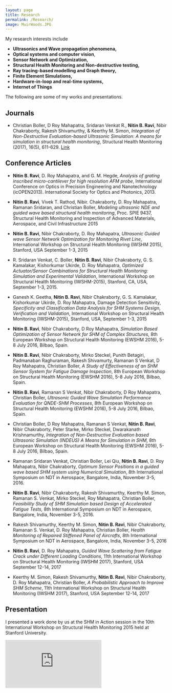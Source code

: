 ```yaml
---
layout: page
title: Research
permalink: /Research/
image: MuirWoods.JPG
---
```

My research interests include 

* **Ultrasonics and Wave propagation phenomena,** 
* **Optical systems and computer vision**,
* **Sensor Network and Optimization,**
* **Structural Health Monitoring and Non-destructive testing,**
* **Ray tracing-based modelling and Graph theory,** 
* **Finite Element Simulations,** 
* **Hardware-in-loop and real-time systems,**
* **Internet of Things**

The following are some of my works and presentations.

## Journals

* Christian Boller, D Roy Mahapatra, Sridaran Venkat R., **Nitin B. Ravi**, Nibir Chakraborty, Rakesh Shivamurthy, & Keerthy M. Simon, *Integration of Non-Destructive Evaluation-based Ultrasonic Simulation: A means for simulation in structural health monitoring*, Structural Health Monitoring (2017), 16(5), 611-629. [Link](https://journals.sagepub.com/doi/abs/10.1177/1475921717724614)


## Conference Articles

- **Nitin B. Ravi**, D. Roy Mahapatra, and G. M. Hegde, *Analysis of grating inscribed micro-cantilever for high resolution AFM probe*, International Conference on Optics in Precision Engineering and Nanotechnology (icOPEN2013). International Society for Optics and Photonics, 2013. 

  

- **Nitin B. Ravi**, Vivek T. Rathod, Nibir. Chakraborty, D. Roy Mahapatra, Ramanan Sridaran, and Christian Boller, *Modeling ultrasonic NDE and guided wave based structural health monitoring*, Proc. SPIE 9437, Structural Health Monitoring and Inspection of Advanced Materials, Aerospace, and Civil Infrastructure 2015

  

- **Nitin B. Ravi**, Nibir Chakraborty, D. Roy Mahapatra, *Ultrasonic Guided wave Sensor Network Optimization for Monitoring Rivet Line*, International Workshop on Structural Health Monitoring (IWSHM 2015), Stanford, USA September 1-3, 2015

  

- R. Sridaran Venkat, C. Boller, **Nitin B. Ravi**, Nibir Chakraborty, G. S. Kamalakar, Kishorkumar Ukirde, D. Roy Mahapatra, *Optimized Actuator/Sensor Combinations for Structural Health Monitoring: Simulation and Experimental Validation*, International Workshop on Structural Health Monitoring (IWSHM-2015), Stanford, CA, USA, September 1-3, 2015.

  

- Ganesh K. Geetha, **Nitin B. Ravi**, Nibir Chakraborty, G. S. Kamalakar, Kishorkumar Ukirde, D. Roy Mahapatra, Damage Detection Sensitivity, *Specificity and Classification Data Analysis for SHM Systems Design, Verification and Validation*, International Workshop on Structural Health Monitoring (IWSHM-2015), Stanford, USA, September 1-3, 2015

  

- **Nitin B. Ravi**, Nibir Chakraborty, D Roy Mahapatra, *Simulation Based Optimization of Sensor Network for SHM of Complex Structures*, 8th European Workshop on Structural Health Monitoring (EWSHM 2016), 5-8 July 2016, Bilbao, Spain.

  

- **Nitin B. Ravi**, Nibir Chakraborty, Mirko Steckel, Punith Betagiri, Padmanaban Raghuraman, Rakesh Shivamurty, Ramanan S Venkat, D Roy Mahapatra, Christian Boller, *A Study of Effectiveness of an SHM Sensor System for Fatigue Damage Inspection*, 8th European Workshop on Structural Health Monitoring (EWSHM 2016), 5-8 July 2016, Bilbao, Spain.

  

- **Nitin B. Ravi**, Ramanan S Venkat, Nibir Chakraborty, D Roy Mahapatra, Christian Boller, *Ultrasonic Guided Wave Simulation Performance Evaluation for QNDE-SHM Processes*, 8th European Workshop on Structural Health Monitoring (EWSHM 2016), 5-8 July 2016, Bilbao, Spain.

  

- Christian Boller, D Roy Mahapatra, Ramanan S Venkat, **Nitin B. Ravi**, Nibir Chakraborty, Peter Starke, Mirko Steckel, Dwarakanath Krishnamurthy, *Integration of Non-Destructive Evaluation based Ultrasonic Simulation (INDEUS) A Means for Simulation in SHM*, 8th European Workshop on Structural Health Monitoring (EWSHM 2016), 5-8 July 2016, Bilbao, Spain.

  

- Ramanan Sridaran Venkat, Christian Boller, Lei Qiu, **Nitin B. Ravi**, D. Roy Mahapatra, Nibir Chakraborty, *Optimum Sensor Positions in a guided wave based SHM system using Numerical Simulation*, 8th International Symposium on NDT in Aerospace, Bangalore, India, November 3-5, 2016.

  

- **Nitin B. Ravi**, Nibir Chakraborty, Rakesh Shivamurthy, Keerthy M. Simon, Ramanan S. Venkat, Mirko Steckel, Roy Mahapatra, Christian Boller, *Feasibility Study of SHM Simulation based Design of Accelerated Fatigue Tests,* 8th International Symposium on NDT in Aerospace, Bangalore, India, November 3-5, 2016.

  

- Rakesh Shivamurthy, Keerthy M. Simon, **Nitin B. Ravi**, Nibir Chakraborty, Ramanan S. Venkat, D. Roy Mahapatra, Christian Boller, *Health Monitoring of Repaired Stiffened Panel of Aircrafts*, 8th International Symposium on NDT in Aerospace, Bangalore, India, November 3-5, 2016

  

- **Nitin B. Ravi**, D. Roy Mahapatra, *Guided Wave Scattering from Fatigue Crack under Different Loading Conditions*, 11th International Workshop on Structural Health Monitoring (IWSHM 2017), Stanford, USA September 12-14, 2017

  

- Keerthy M. Simon, Rakesh Shivamurthy, **Nitin B. Ravi**, Nibir Chakraborty, D. Roy Mahapatra, Christian Boller, *A Probabilistic Approach to Improve SHM Scheme*, 11th International Workshop on Structural Health Monitoring (IWSHM 2017), Stanford, USA September 12-14, 2017

  


## Presentation

I presented a work done by us at the SHM in Action session in the 10th International Workshop on Structural Health Monitoring 2015 held at Stanford University. 
<iframe src="https://www.youtube.com/embed/cSAMnEB1XYc" frameborder="0" allowfullscreen></iframe>

